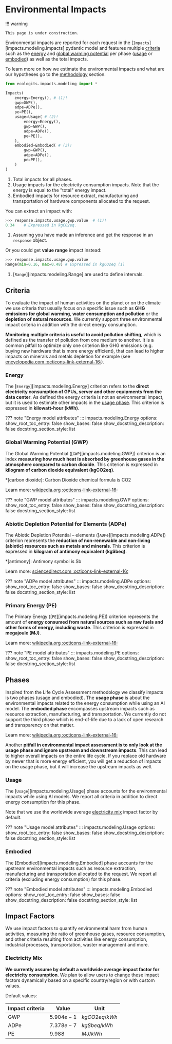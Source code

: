 # Environmental Impacts

!!! warning

    This page is under construction.

Environmental impacts are reported for each request in the [`Impacts`][impacts.modeling.Impacts] pydantic model and features multiple [criteria](#criteria) such as the [energy](#energy) and [global warming potential](#global-warming-potential-gwp) per phase ([usage](#usage) or [embodied](#embodied)) as well as the total impacts.

To learn more on how we estimate the environmental impacts and what are our hypotheses go to the [methodology](../methodology/index.md) section.

```python title="Structure of Impacts model"
from ecologits.impacts.modeling import *

Impacts(
    energy=Energy(), # (1)!
    gwp=GWP(),
    adpe=ADPe(),
    pe=PE(),
    usage=Usage( # (2)!
        energy=Energy(),
        gwp=GWP(),
        adpe=ADPe(),
        pe=PE(),
    ),
    embodied=Embodied( # (3)!
        gwp=GWP(),
        adpe=ADPe(),
        pe=PE(),
    )
)
```

1. Total impacts for all phases.
2. Usage impacts for the electricity consumption impacts. Note that the energy is equal to the "total" energy impact.
3. Embodied impacts for resource extract, manufacturing and transportation of hardware components allocated to the request. 

You can extract an impact with:

```python
>>> response.impacts.usage.gwp.value  # (1)!
0.34    # Expressed in kgCO2eq.
```

1. Assuming you have made an inference and get the response in an `response` object.

Or you could get **value range** impact instead:

```python
>>> response.impacts.usage.gwp.value
Range(min=0.16, max=0.48) # Expressed in kgCO2eq (1)
```

1. [`Range`][impacts.modeling.Range] are used to define intervals.

## Criteria

To evaluate the impact of human activities on the planet or on the climate we use criteria that usually focus on a specific issue such as **GHG emissions for global warming**, **water consumption and pollution** or the **depletion of natural resources**. We currently support three environmental impact criteria in addition with the direct energy consumption. 

**Monitoring multiple criteria is useful to avoid pollution shifting**, which is defined as the transfer of pollution from one medium to another. It is a common pitfall to optimize only one criterion like GHG emissions (e.g. buying new hardware that is more energy efficient), that can lead to higher impacts on minerals and metals depletion for example (see [encyclopedia.com :octicons-link-external-16:](https://www.encyclopedia.com/environment/educational-magazines/pollution-shifting)).

### Energy

The [`Energy`][impacts.modeling.Energy] criterion refers to the **direct electricity consumption of GPUs, server and other equipments from the data center**. As defined the energy criteria is not an environmental impact, but it is used to estimate other impacts in the [usage phase](#usage). This criterion is expressed in **kilowatt-hour (kWh)**.

??? note "Energy model attributes"
    ::: impacts.modeling.Energy
        options:
            show_root_toc_entry: false
            show_bases: false
            show_docstring_description: false
            docstring_section_style: list


### Global Warming Potential (GWP)

The Global Warming Potential ([`GWP`][impacts.modeling.GWP]) criterion is an index **measuring how much heat is absorbed by greenhouse gases in the atmosphere compared to carbon dioxide**. This criterion is expressed in **kilogram of carbon dioxide equivalent (kgCO2eq)**.

*[carbon dioxide]: Carbon Dioxide chemical formula is CO2

Learn more: [wikipedia.org :octicons-link-external-16:](https://en.wikipedia.org/wiki/Global_warming_potential)

??? note "GWP model attributes"
    ::: impacts.modeling.GWP
        options:
            show_root_toc_entry: false
            show_bases: false
            show_docstring_description: false
            docstring_section_style: list


### Abiotic Depletion Potential for Elements (ADPe)

The Abiotic Depletion Potential – elements ([`ADPe`][impacts.modeling.ADPe]) criterion represents the **reduction of non-renewable and non-living (abiotic) resources such as metals and minerals**. This criterion is expressed in **kilogram of antimony equivalent (kgSbeq)**.

*[antimony]: Antimony symbol is Sb

Learn more: [sciencedirect.com :octicons-link-external-16:](https://www.sciencedirect.com/topics/engineering/abiotic-depletion-potential)

??? note "ADPe model attributes"
    ::: impacts.modeling.ADPe
        options:
            show_root_toc_entry: false
            show_bases: false
            show_docstring_description: false
            docstring_section_style: list

### Primary Energy (PE)

The Primary Energy ([`PE`][impacts.modeling.PE]) criterion represents the amount of **energy consumed from natural sources such as raw fuels and other forms of energy, including waste**. This criterion is expressed in **megajoule (MJ)**. 

Learn more: [wikipedia.org :octicons-link-external-16:](https://en.wikipedia.org/wiki/Primary_energy)

??? note "PE model attributes"
    ::: impacts.modeling.PE
        options:
            show_root_toc_entry: false
            show_bases: false
            show_docstring_description: false
            docstring_section_style: list

## Phases

Inspired from the Life Cycle Assessment methodology we classify impacts is two phases (usage and embodied). The **usage phase** is about the environmental impacts related to the energy consumption while using an AI model. The **embodied phase** encompasses upstream impacts such as resource extraction, manufacturing, and transportation. We currently do not support the third phase which is end-of-life due to a lack of open research and transparency on that matter.

Learn more: [wikipedia.org :octicons-link-external-16:](https://en.wikipedia.org/wiki/Life-cycle_assessment)

Another **pitfall in environmental impact assessment is to only look at the usage phase and ignore upstream and downstream impacts**. This can lead to higher overall impacts on the entire life cycle. If you replace old hardware by newer that is more energy efficient, you will get a reduction of impacts on the usage phase, but it will increase the upstream impacts as well.  

### Usage

The [`Usage`][impacts.modeling.Usage] phase accounts for the environmental impacts while using AI models. We report all criteria in addition to direct energy consumption for this phase. 

Note that we use the worldwide average [electricity mix](#electricity-mix) impact factor by default. 

??? note "Usage model attributes"
    ::: impacts.modeling.Usage
        options:
            show_root_toc_entry: false
            show_bases: false
            show_docstring_description: false
            docstring_section_style: list

### Embodied

The [Embodied][impacts.modeling.Embodied] phase accounts for the upstream environmental impacts such as resource extraction, manufacturing and transportation allocated to the request. We report all criteria (excluding energy consumption) for this phase.

??? note "Embodied model attributes"
    ::: impacts.modeling.Embodied
        options:
            show_root_toc_entry: false
            show_bases: false
            show_docstring_description: false
            docstring_section_style: list


## Impact Factors

We use impact factors to quantify environmental harm from human activities, measuring the ratio of greenhouse gases, resource consumption, and other criteria resulting from activities like energy consumption, industrial processes, transportation, waster management and more.

### Electricity Mix

**We currently assume by default a worldwide average impact factor for electricity consumption**. We plan to allow users to change these impact factors dynamically based on a specific country/region or with custom values.

Default values:

| Impact criteria | Value      | Unit            |
|-----------------|------------|-----------------|
| GWP             | $5.904e-1$ | $kgCO2eq / kWh$ | 
| ADPe            | $7.378e-7$ | $kgSbeq / kWh$  |
| PE              | $9.988$    | $MJ / kWh$      |
